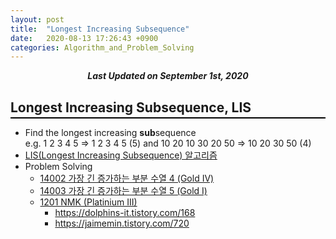 ```yaml
---
layout: post
title:  "Longest Increasing Subsequence"
date:   2020-08-13 17:26:43 +0900
categories: Algorithm_and_Problem_Solving
---
```


<div style="text-align: center"><i><b>Last Updated on September 1st, 2020</b></i></div>

## Longest Increasing Subsequence, LIS
<hr style="height: 2px; border:none; margin-top: -1em; margin-bottom:0.5em; padding: 0; background:black">

* Find the longest increasing **sub**sequence   
e.g. 1 2 3 4 5 => 1 2 3 4 5 (5) and 10 20 10 30 20 50 => 10 20 30 50 (4)
* [LIS(Longest Increasing Subsequence) 알고리즘](https://www.crocus.co.kr/583)
* Problem Solving
    * [14002 가장 긴 증가하는 부분 수열 4 (Gold IV)](https://www.acmicpc.net/problem/14002)
    * [14003 가장 긴 증가하는 부분 수열 5 (Gold I)](https://www.acmicpc.net/problem/14003)
    * [1201 NMK (Platinium III)](https://www.acmicpc.net/problem/1201)
        * https://dolphins-it.tistory.com/168
        * https://jaimemin.tistory.com/720